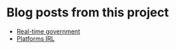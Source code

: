 <!-- TITLE: Project blog posts -->
<!-- SUBTITLE: A quick summary of Project Blogposts -->


# Blog posts from this project

* [Real-time government](https://medium.com/platform-land/real-time-government-fd774b48e8a4)
* [Platforms IRL](https://medium.com/platform-land/platforms-irl-1605a29674f9)

